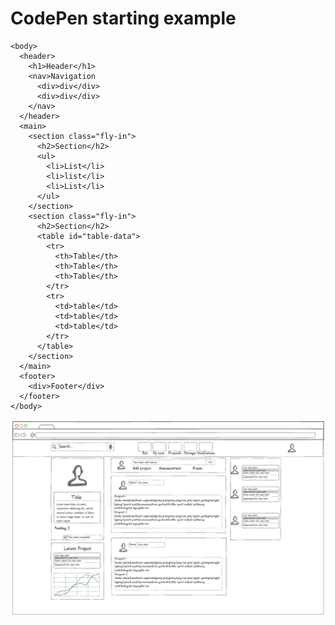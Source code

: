 # CodePen starting example    
    <body>
      <header>
        <h1>Header</h1>
        <nav>Navigation
          <div>div</div>
          <div>div</div>
        </nav>
      </header>
      <main>
        <section class="fly-in">
          <h2>Section</h2>
          <ul>
            <li>List</li>
            <li>list</li>
            <li>List</li>
          </ul>
        </section>
        <section class="fly-in">
          <h2>Section</h2>
          <table id="table-data">
            <tr>
              <th>Table</th>
              <th>Table</th>
              <th>Table</th>
            </tr>
            <tr>
              <td>table</td>
              <td>table</td>
              <td>table</td>
            </tr>
          </table>
        </section>
      </main>
      <footer>
        <div>Footer</div>
      </footer>
    </body>
![Interface](./Resources./startup-design.png)
